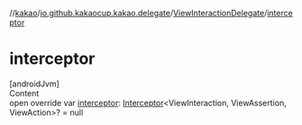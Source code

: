 //[kakao](../../../index.md)/[io.github.kakaocup.kakao.delegate](../index.md)/[ViewInteractionDelegate](index.md)/[interceptor](interceptor.md)



# interceptor  
[androidJvm]  
Content  
open override var [interceptor](interceptor.md): [Interceptor](../../io.github.kakaocup.kakao.intercept/-interceptor/index.md)<ViewInteraction, ViewAssertion, ViewAction>? = null  



